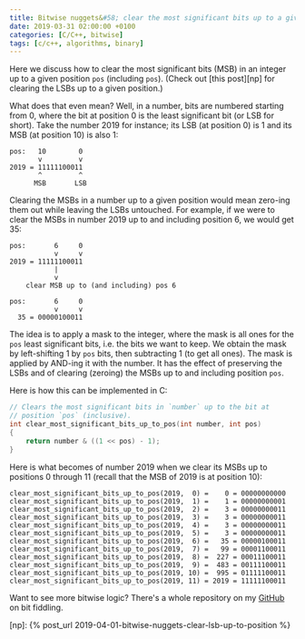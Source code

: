 ```yaml
---
title: Bitwise nuggets&#58; clear the most significant bits up to a given position
date: 2019-03-31 02:00:00 +0100
categories: [C/C++, bitwise]
tags: [c/c++, algorithms, binary]
---
```


Here we discuss how to clear the most significant bits (MSB) in an integer up to a given position `pos` (including `pos`). (Check out [this post][np] for clearing the LSBs up to a given position.)

What does that even mean? Well, in a number, bits are numbered starting from 0, where the bit at position 0 is the least significant bit (or LSB for short). Take the number 2019 for instance; its LSB (at position 0) is 1 and its MSB (at position 10) is also 1:

```
pos:   10        0
       v         v
2019 = 11111100011
       ^         ^
      MSB       LSB
```

Clearing the MSBs in a number up to a given position would mean zero-ing them out while leaving the LSBs untouched. For example, if we were to clear the MSBs in number 2019 up to and including position 6, we would get 35:

```
pos:       6     0
           v     v
2019 = 11111100011
           |
           v
    clear MSB up to (and including) pos 6

pos:       6     0
           v     v
  35 = 00000100011
```

The idea is to apply a mask to the integer, where the mask is all ones for the `pos` least significant bits, i.e. the bits we want to keep. We obtain the mask by left-shifting 1 by `pos` bits, then subtracting 1 (to get all ones). The mask is applied by AND-ing it with the number. It has the effect of preserving the LSBs and of clearing (zeroing) the MSBs up to and including position `pos`.

Here is how this can be implemented in C:

```c
// Clears the most significant bits in `number` up to the bit at
// position `pos` (inclusive).
int clear_most_significant_bits_up_to_pos(int number, int pos)
{
    return number & ((1 << pos) - 1);
}
```

Here is what becomes of number 2019 when we clear its MSBs up to positions 0 through 11 (recall that the MSB of 2019 is at position 10):

```
clear_most_significant_bits_up_to_pos(2019,  0) =    0 = 00000000000
clear_most_significant_bits_up_to_pos(2019,  1) =    1 = 00000000001
clear_most_significant_bits_up_to_pos(2019,  2) =    3 = 00000000011
clear_most_significant_bits_up_to_pos(2019,  3) =    3 = 00000000011
clear_most_significant_bits_up_to_pos(2019,  4) =    3 = 00000000011
clear_most_significant_bits_up_to_pos(2019,  5) =    3 = 00000000011
clear_most_significant_bits_up_to_pos(2019,  6) =   35 = 00000100011
clear_most_significant_bits_up_to_pos(2019,  7) =   99 = 00001100011
clear_most_significant_bits_up_to_pos(2019,  8) =  227 = 00011100011
clear_most_significant_bits_up_to_pos(2019,  9) =  483 = 00111100011
clear_most_significant_bits_up_to_pos(2019, 10) =  995 = 01111100011
clear_most_significant_bits_up_to_pos(2019, 11) = 2019 = 11111100011
```

Want to see more bitwise logic? There's a whole repository on my [GitHub] on bit fiddling.

<!-- links -->
[GitHub]: https://github.com/alexandra-zaharia/c-playground/tree/master/bitwise_operations
[np]: {% post_url 2019-04-01-bitwise-nuggets-clear-lsb-up-to-position %}